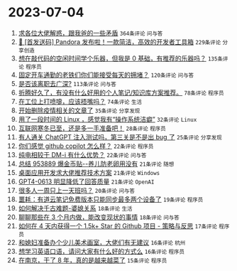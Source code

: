 # 2023-07-04

1. [求各位大佬解惑，跟我爸的一些矛盾](https://www.v2ex.com/t/953889) `364条评论` `问与答`
1. [🎁 [首发送码] Pandora 发布啦！一款简洁，高效的开发者工具箱](https://www.v2ex.com/t/953853) `229条评论` `分享创造`
1. [想在敲代码的空闲时间学个乐器，但我是 0 基础，有推荐的乐器吗？](https://www.v2ex.com/t/953887) `135条评论` `程序员`
1. [固定开车通勤的老铁们你们能接受每天的拥堵？](https://www.v2ex.com/t/953845) `120条评论` `问与答`
1. [是否该离职去广深?](https://www.v2ex.com/t/953916) `113条评论` `问与答`
1. [折腾好久了，有没有什么好用的个人笔记/知识库方案推荐。](https://www.v2ex.com/t/953991) `78条评论` `程序员`
1. [在工位上打喷嚏，应该捂嘴吗？](https://www.v2ex.com/t/953909) `74条评论` `生活`
1. [开始删除疫情相关的文章了](https://www.v2ex.com/t/953911) `35条评论` `分享发现`
1. [用了一段时间的 Linux ，感觉我有“操作系统洁癖”](https://www.v2ex.com/t/953897) `32条评论` `Linux`
1. [互联网寒冬已至，还是多一手准备吧！](https://www.v2ex.com/t/953903) `28条评论` `程序员`
1. [有人通关 ChatGPT 注入测试吗，第三关是不是出 bug 了](https://www.v2ex.com/t/954043) `25条评论` `分享发现`
1. [你们感觉 github copilot 怎么样？](https://www.v2ex.com/t/953968) `22条评论` `程序员`
1. [纯电相较于 DM-i 有什么优势？](https://www.v2ex.com/t/953863) `22条评论` `问与答`
1. [总结 953889 爆金币贴--养儿防老卵用没有](https://www.v2ex.com/t/953935) `21条评论` `随想`
1. [桌面应用开发求大佬推荐技术方案](https://www.v2ex.com/t/953895) `21条评论` `Windows`
1. [GPT4-0613 明显降低了回答质量](https://www.v2ex.com/t/953862) `21条评论` `OpenAI`
1. [很多人一周只上一天班吗？](https://www.v2ex.com/t/953860) `20条评论` `问与答`
1. [噩耗：有道云笔记免费版本只能同步最多两个设备了](https://www.v2ex.com/t/953969) `19条评论` `程序员`
1. [如何解决千古难题-婆媳关系](https://www.v2ex.com/t/953990) `18条评论` `生活`
1. [聊聊那些在 3 个月内做，能改变现状的事情](https://www.v2ex.com/t/953989) `18条评论` `问与答`
1. [如何在 4 天内获得一个 1.5k+ Star 的 Github 项目 - 策略与反思](https://www.v2ex.com/t/953960) `17条评论` `程序员`
1. [和媳妇准备办个少儿美术画室，大佬们有无建议](https://www.v2ex.com/t/954054) `16条评论` `杭州`
1. [想学习英语口语，请问大家有什么好的方式么](https://www.v2ex.com/t/953857) `16条评论` `程序员`
1. [在南京，干了 8 年，真的是越来越菜了](https://www.v2ex.com/t/953971) `15条评论` `程序员`
